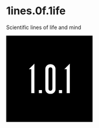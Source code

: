 # 1ines.0f.1ife
Scientific lines of life and mind

<img src="./logo/logo.png" alt="drawing" width="233"/>
